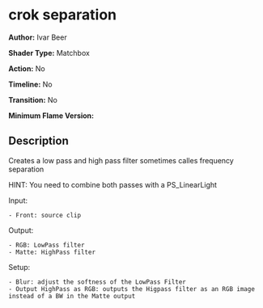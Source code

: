 # crok separation

**Author:** Ivar Beer

**Shader Type:** Matchbox

**Action:** No

**Timeline:** No

**Transition:** No

**Minimum Flame Version:** 


## Description
Creates a low pass and high pass filter sometimes calles frequency separation

HINT: You need to combine both passes with a PS_LinearLight

Input:

    - Front: source clip

Output:

    - RGB: LowPass filter
    - Matte: HighPass filter

Setup:

    - Blur: adjust the softness of the LowPass Filter
    - Output HighPass as RGB: outputs the Higpass filter as an RGB image instead of a BW in the Matte output

